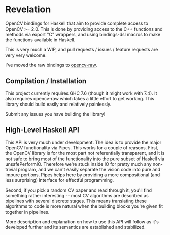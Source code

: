 Revelation
==========

OpenCV bindings for Haskell that aim to provide complete access to OpenCV >= 2.0.
This is done by providing access to the C++ functions and methods via export "C" wrappers,
and using bindings-dsl macros to make the functions available in Haskell.

This is very much a WIP, and pull requests / issues / feature requests are very very welcome.

I've moved the raw bindings to [opencv-raw](https://github.com/arjuncomar/opencv-raw.git).

Compilation / Installation
------------

This project currently requires GHC 7.6 (though it might work with 7.4). It also requires opencv-raw which takes a little effort
to get working. This library should build easily and relatively painlessly. 

Submit any issues you have building the library!

High-Level Haskell API
-----------

This API is very much under development. The idea is to provide the major OpenCV functionality via Pipes. This works for a couple of
reasons. First, the OpenCV library is for the most part not referentially transparent, and it is not safe to bring most of the
functionality into the pure subset of Haskell via unsafePerformIO. Therefore we're stuck inside IO for pretty much any non-trivial
program, and we can't easily separate the vision code into pure and impure portions. Pipes helps here by providing a more compositional
(and less surprising) interface for effectful programming.

Second, if you pick a random CV paper and read through it, you'll find something rather interesting -- most CV algorithms are described
as pipelines with several discrete stages. This means translating these algorithms to code is more natural when the building blocks
you're given fit together in pipelines.

More description and explanation on how to use this API will follow as it's developed further and its semantics are established and 
stabilized.

